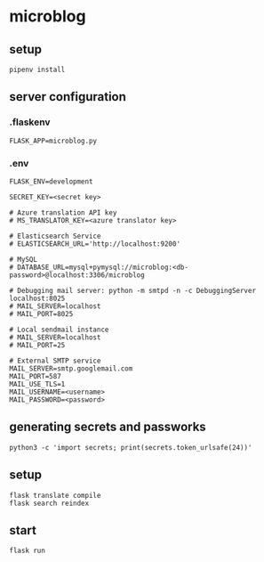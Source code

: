 # microblog

## setup
```Shell
pipenv install
```

## server configuration
### .flaskenv
```
FLASK_APP=microblog.py
```

### .env
```
FLASK_ENV=development

SECRET_KEY=<secret key>

# Azure translation API key
# MS_TRANSLATOR_KEY=<azure translator key>

# Elasticsearch Service
# ELASTICSEARCH_URL='http://localhost:9200'

# MySQL
# DATABASE_URL=mysql+pymysql://microblog:<db-password>@localhost:3306/microblog

# Debugging mail server: python -m smtpd -n -c DebuggingServer localhost:8025
# MAIL_SERVER=localhost
# MAIL_PORT=8025

# Local sendmail instance
# MAIL_SERVER=localhost
# MAIL_PORT=25

# External SMTP service
MAIL_SERVER=smtp.googlemail.com
MAIL_PORT=587
MAIL_USE_TLS=1
MAIL_USERNAME=<username>
MAIL_PASSWORD=<password>
```

## generating secrets and passworks
```
python3 -c 'import secrets; print(secrets.token_urlsafe(24))'
```

## setup
```
flask translate compile
flask search reindex
```

## start
```Shell
flask run
```
